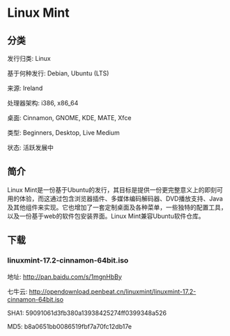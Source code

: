 # Linux Mint

## 分类

发行归类: Linux

基于何种发行: Debian, Ubuntu (LTS)

来源: Ireland

处理器架构: i386, x86_64

桌面: Cinnamon, GNOME, KDE, MATE, Xfce

类型: Beginners, Desktop, Live Medium

状态: 活跃发展中

## 简介

Linux Mint是一份基于Ubuntu的发行，其目标是提供一份更完整意义上的即刻可用的体验，而这通过包含浏览器插件、多媒体编码解码器、DVD播放支持、Java及其他组件来实现。它也增加了一套定制桌面及各种菜单，一些独特的配置工具，以及一份基于web的软件包安装界面。Linux Mint兼容Ubuntu软件仓库。

## 下载

### linuxmint-17.2-cinnamon-64bit.iso

地址: http://pan.baidu.com/s/1mgnHbBy

七牛云: http://opendownload.penbeat.cn/linuxmint/linuxmint-17.2-cinnamon-64bit.iso

SHA1: 59091061d3fb380a13938425274ff0399348a526

MD5: b8a0651bb0086519fbf7a70fc12db17e
